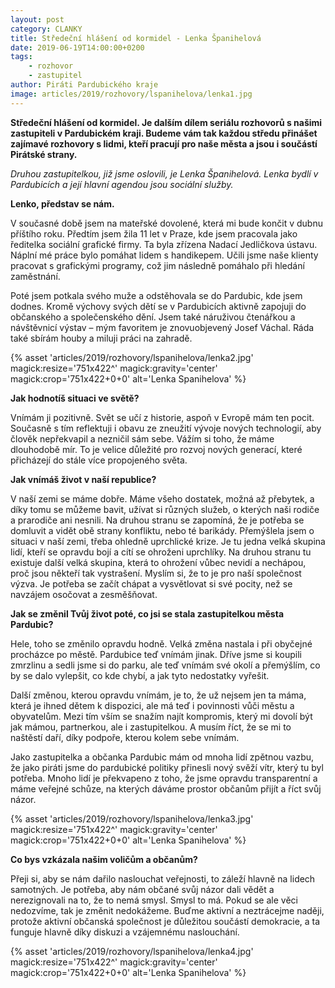 ```yaml
---
layout: post
category: CLANKY
title: Středeční hlášení od kormidel - Lenka Španihelová
date: 2019-06-19T14:00:00+0200
tags: 
    - rozhovor
    - zastupitel
author: Piráti Pardubického kraje
image: articles/2019/rozhovory/lspanihelova/lenka1.jpg
---
```




**Středeční hlášení od kormidel. Je dalším dílem seriálu rozhovorů s našimi zastupiteli v Pardubickém kraji. Budeme vám tak každou středu přinášet zajímavé rozhovory s lidmi, kteří pracují pro naše města  a jsou i součástí Pirátské strany.**

*Druhou zastupitelkou, již jsme oslovili, je Lenka Španihelová. Lenka bydlí v Pardubicích a její hlavní agendou jsou sociální služby.*


**Lenko, představ se nám.**

V současné době jsem na mateřské dovolené, která mi bude končit v dubnu příštího roku. Předtím jsem žila 11 let v Praze, kde jsem pracovala jako ředitelka sociální grafické firmy. Ta byla zřízena Nadací Jedličkova ústavu. Náplní mé práce bylo pomáhat lidem s handikepem. Učili jsme naše klienty pracovat s grafickými programy, což jim následně pomáhalo při hledání zaměstnání. 

Poté jsem potkala svého muže a odstěhovala se do Pardubic, kde jsem dodnes. Kromě výchovy svých dětí se v Pardubicích aktivně zapojuji do občanského a společenského dění. Jsem také náruživou čtenářkou a návštěvnicí výstav – mým favoritem je znovuobjevený Josef Váchal. Ráda také sbírám houby a miluji práci na zahradě.

{% asset 'articles/2019/rozhovory/lspanihelova/lenka2.jpg' magick:resize='751x422^' 
magick:gravity='center' magick:crop='751x422+0+0' alt='Lenka Spanihelova' 
%}

**Jak hodnotíš situaci ve světě?**

Vnímám ji pozitivně. Svět se učí z historie, aspoň v Evropě mám ten pocit. Současně  s tím reflektuji i obavu ze zneužití vývoje nových technologií, aby člověk nepřekvapil a nezničil sám sebe. Vážím si toho, že máme dlouhodobě mír. To je velice důležité pro rozvoj nových generací, které přicházejí do stále více propojeného světa.

**Jak vnímáš život v naší republice?**

V naší zemi se máme dobře. Máme všeho dostatek, možná až přebytek, a díky tomu se můžeme bavit, užívat si různých služeb, o kterých naši rodiče a prarodiče ani nesnili. 
Na druhou stranu se zapomíná, že je potřeba se domluvit a vidět obě strany konfliktu, nebo té barikády. Přemýšlela jsem o situaci v naší zemi, třeba ohledně uprchlické krize. Je tu jedna velká skupina lidí, kteří se opravdu bojí a cítí se ohroženi uprchlíky. Na druhou stranu tu existuje další velká skupina, která to ohrožení vůbec nevidí a nechápou,  proč jsou někteří tak vystrašení. Myslím si, že to je pro naší společnost výzva.  Je potřeba se začít chápat a vysvětlovat si své pocity, než se navzájem osočovat a zesměšňovat.

**Jak se změnil Tvůj život poté, co jsi se stala zastupitelkou města Pardubic?**

Hele, toho se změnilo opravdu hodně. Velká změna nastala i při obyčejné procházce po městě. Pardubice teď vnímám jinak. Dříve jsme si koupili zmrzlinu a sedli jsme si do parku, ale teď vnímám své okolí a přemýšlím, co by se dalo vylepšit, co kde chybí, a jak tyto nedostatky vyřešit. 

Další změnou, kterou opravdu vnímám, je to, že už nejsem jen ta máma, která je ihned dětem k dispozici, ale má teď i povinnosti vůči městu a obyvatelům. Mezi tím vším se snažím najít kompromis, který mi dovolí být jak mámou, partnerkou, ale i zastupitelkou. A musím říct, že se mi to naštěstí daří, díky podpoře, kterou kolem sebe vnímám.

Jako zastupitelka a občanka Pardubic mám od mnoha lidí zpětnou vazbu, že jako piráti jsme do pardubické politiky přinesli nový svěží vítr, který tu byl potřeba. Mnoho lidí je překvapeno z toho, že jsme opravdu transparentní a máme veřejné schůze, na kterých dáváme prostor občanům přijít a říct svůj názor.

{% asset 'articles/2019/rozhovory/lspanihelova/lenka3.jpg' magick:resize='751x422^' 
magick:gravity='center' magick:crop='751x422+0+0' alt='Lenka Spanihelova' 
%}

**Co bys vzkázala našim voličům a občanům?**

Přeji si, aby se nám dařilo naslouchat veřejnosti, to záleží hlavně na lidech samotných. Je potřeba, aby nám občané svůj názor dali vědět a nerezignovali na to, že to nemá smysl. Smysl to má.  Pokud se  ale věci nedozvíme, tak je změnit nedokážeme. Buďme aktivní a neztrácejme naději, protože aktivní občanská společnost je důležitou součástí demokracie, a ta funguje hlavně díky diskuzi a vzájemnému naslouchání.

{% asset 'articles/2019/rozhovory/lspanihelova/lenka4.jpg' magick:resize='751x422^' 
magick:gravity='center' magick:crop='751x422+0+0' alt='Lenka Spanihelova' 
%}

